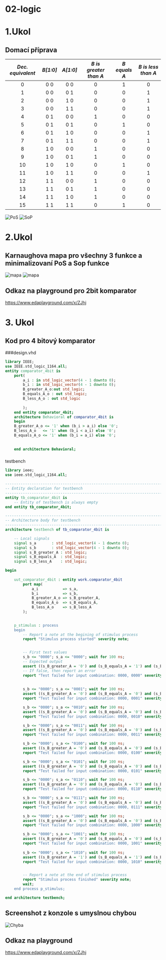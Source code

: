 # 02-logic
# 1.Ukol
## Domací příprava
| *Dec. equivalent* | *B[1:0]* | *A[1:0]* | *B is greater than A* | *B equals A* | *B is less than A* |
| :-: | :-: | :-: | :-: | :-: | :-: |
| 0 | 0 0 | 0 0 | 0 | 1 | 0 |
| 1 | 0 0 | 0 1 | 0 | 0 | 1 |
| 2 | 0 0 | 1 0 | 0 | 0 | 1 |
| 3 | 0 0 | 1 1 | 0 | 0 | 1 |
| 4 | 0 1 | 0 0 | 1  | 0 | 0 |
| 5 | 0 1 | 0 1 | 0  | 1 | 0 |
| 6 | 0 1 | 1 0 | 0  | 0 | 1 |
| 7 | 0 1 | 1 1 | 0 | 0 | 1 |
| 8 | 1 0 | 0 0 | 1  | 0 | 0 |
| 9 | 1 0 | 0 1 | 1  | 0 | 0 |
| 10 | 1 0 | 1 0 | 0 | 1 | 0 |
| 11 | 1 0 | 1 1 | 0 | 0 | 1 |
| 12 | 1 1 | 0 0 | 1 | 0 | 0 |
| 13 | 1 1 | 0 1 | 1 | 0 | 0 |
| 14 | 1 1 | 1 0 | 1 | 0 | 0 |
| 15 | 1 1 | 1 1 | 0 | 1 | 0 |

![PoS](images/PoS.PNG)
![SoP](images/SoP.PNG)
# 2.Ukol
## Karnaughova mapa pro všechny 3 funkce a minimalizovaní PoS a Sop funkce
![mapa](images/1mapa.PNG)
![mapa](images/mapy.PNG)
## Odkaz na playground pro 2bit komparator
https://www.edaplayground.com/x/ZJhj
# 3. Ukol
## Kod pro 4 bitový komparator 
###design.vhd
```vhdl
library IEEE;
use IEEE.std_logic_1164.all;
entity comparator_4bit is
	port(
    	a_i	: in std_logic_vector(4 - 1 downto 0);
        b_i	: in std_logic_vector(4 - 1 downto 0);
        B_greater_A_o:out std_logic;
        B_equals_A_o : out std_logic;
        B_less_A_o : out std_logic
       
    	);
    end entity comparator_4bit;
    architecture Behavioral of comparator_4bit is
    begin
    B_greater_A_o <= '1' when (b_i > a_i) else '0';
    B_less_A_o   <= '1' when (b_i < a_i) else '0';
    B_equals_A_o <= '1' when (b_i = a_i) else '0';
  
  
    end architecture Behavioral;
```
###
testbench
```vhdl
library ieee;
use ieee.std_logic_1164.all;

------------------------------------------------------------------------
-- Entity declaration for testbench
------------------------------------------------------------------------
entity tb_comparator_4bit is
    -- Entity of testbench is always empty
end entity tb_comparator_4bit;

------------------------------------------------------------------------
-- Architecture body for testbench
------------------------------------------------------------------------
architecture testbench of tb_comparator_4bit is

    -- Local signals
    signal s_a       : std_logic_vector(4 - 1 downto 0);
    signal s_b       : std_logic_vector(4 - 1 downto 0);
    signal s_B_greater_A : std_logic;
    signal s_B_equals_A  : std_logic;
    signal s_B_less_A    : std_logic;

begin
    
    uut_comparator_4bit : entity work.comparator_4bit
        port map(
            a_i           => s_a,
            b_i           => s_b,
            B_greater_A_o => s_B_greater_A,
            B_equals_A_o  => s_B_equals_A,
            B_less_A_o    => s_B_less_A
        );

 
    p_stimulus : process
    begin
        -- Report a note at the begining of stimulus process
        report "Stimulus process started" severity note;


        -- First test values
        s_b <= "0000"; s_a <= "0000"; wait for 100 ns;
        -- Expected output
        assert ((s_B_greater_A = '0') and (s_B_equals_A = '1') and (s_B_less_A = '0'))
        -- If false, then report an error
        report "Test failed for input combination: 0000, 0000" severity error;
        
         
        s_b <= "0000"; s_a <= "0001"; wait for 100 ns;
		assert ((s_B_greater_A = '0') and (s_B_equals_A = '0') and (s_B_less_A = '1'))
		report "Test failed for input combination: 0000, 0001" severity error;

		s_b <= "0000"; s_a <= "0010"; wait for 100 ns;
		assert ((s_B_greater_A = '0') and (s_B_equals_A = '0') and (s_B_less_A = '1'))
		report "Test failed for input combination: 0000, 0010" severity error;

		s_b <= "0000"; s_a <= "0011"; wait for 100 ns;
		assert ((s_B_greater_A = '0') and (s_B_equals_A = '0') and (s_B_less_A = '1'))
		report "Test failed for input combination: 0000, 0011" severity error;

		s_b <= "0000"; s_a <= "0100"; wait for 100 ns;
		assert ((s_B_greater_A = '0') and (s_B_equals_A = '0') and (s_B_less_A = '1'))
		report "Test failed for input combination: 0000, 0100" severity error;

		s_b <= "0000"; s_a <= "0101"; wait for 100 ns;
		assert ((s_B_greater_A = '0') and (s_B_equals_A = '0') and (s_B_less_A = '1'))
		report "Test failed for input combination: 0000, 0101" severity error;

		s_b <= "0000"; s_a <= "0110"; wait for 100 ns;
		assert ((s_B_greater_A = '0') and (s_B_equals_A = '0') and (s_B_less_A = '1'))
		report "Test failed for input combination: 0000, 0110" severity error;

		s_b <= "0000"; s_a <= "0111"; wait for 100 ns;
		assert ((s_B_greater_A = '0') and (s_B_equals_A = '0') and (s_B_less_A = '1'))
		report "Test failed for input combination: 0000, 0111" severity error;

		s_b <= "0000"; s_a <= "1000"; wait for 100 ns;
		assert ((s_B_greater_A = '0') and (s_B_equals_A = '0') and (s_B_less_A = '1'))
		report "Test failed for input combination: 0000, 1000" severity error;

		s_b <= "0000"; s_a <= "1001"; wait for 100 ns;
		assert ((s_B_greater_A = '0') and (s_B_equals_A = '0') and (s_B_less_A = '1'))
		report "Test failed for input combination: 0000, 1001" severity error;
	
		s_b <= "0000"; s_a <= "1010"; wait for 100 ns;
		assert ((s_B_greater_A = '1') and (s_B_equals_A = '1') and (s_B_less_A = '1')) 
		report "Test failed for input combination: 0000, 1010" severity error;


        -- Report a note at the end of stimulus process
        report "Stimulus process finished" severity note;
        wait;
    end process p_stimulus;

end architecture testbench;
```
## Screenshot z konzole s umyslnou chybou
![Chyba](images/chyba.PNG)
## Odkaz na playground
https://www.edaplayground.com/x/ZJhj